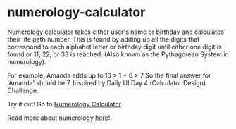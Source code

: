 # numerology-calculator
Numerology calculator takes either user's name or birthday and calculates their life path number. 
This is found by adding up all the digits that correspond to each alphabet letter or birthday digit until either one digit is found or 11, 22, or 33 is reached. (Also known as the Pythagorean System in numerology).

For example,
Amanda adds up to 16 > 1 + 6 > 7
So the final answer for 'Amanda' should be 7.
Inspired by Daily UI Day 4 (Calculator Design) Challenge.

Try it out! Go to [Numerology Calculator](amandamisjuwar.github.io/numerology-calculator)

Read more about numerology [here](https://en.wikipedia.org/wiki/Numerology)!
